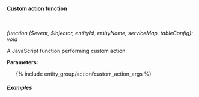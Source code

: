 #### Custom action function

<div class="divider"></div>
<br/>

*function ($event, $injector, entityId, entityName, serviceMap, tableConfig): void*

A JavaScript function performing custom action.

**Parameters:**

<ul>
  {% include entity_group/action/custom_action_args %}
</ul>

<div class="divider"></div>

##### Examples
<br>

<div style="padding-left: 32px;"
     tb-help-popup="entity_group/action/examples_custom_action/custom_action_copy_entity_id"
     tb-help-popup-placement="top"
     [tb-help-popup-style]="{maxHeight: '50vh', maxWidth: '50vw'}"
     trigger-style="font-size: 16px;"
     trigger-text="Copy Entity Id to buffer">
</div>

<br>

<div style="padding-left: 32px;"
     tb-help-popup="entity_group/action/examples_custom_action/custom_action_copy_access_token"
     tb-help-popup-placement="top"
     [tb-help-popup-style]="{maxHeight: '50vh', maxWidth: '50vw'}"
     trigger-style="font-size: 16px;"
     trigger-text="Copy device access token to buffer">
</div>

<br>

<div style="padding-left: 32px;"
     tb-help-popup="entity_group/action/examples_custom_action/custom_action_delete_entity_confirm"
     tb-help-popup-placement="top"
     [tb-help-popup-style]="{maxHeight: '50vh', maxWidth: '50vw'}"
     trigger-style="font-size: 16px;"
     trigger-text="Delete Entity after confirmation">
</div>

<br>
<br>
